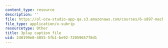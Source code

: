 ```yaml
---
content_type: resource
description: ''
file: https://ol-ocw-studio-app-qa.s3.amazonaws.com/courses/6-s897-machine-learning-for-healthcare-spring-2019/240199e048555fb1be9272059657f8d1_g5v-NvNoJQQ.vtt
file_type: application/x-subrip
resourcetype: Other
title: 3play caption file
uid: 240199e0-4855-5fb1-be92-72059657f8d1
---
```

